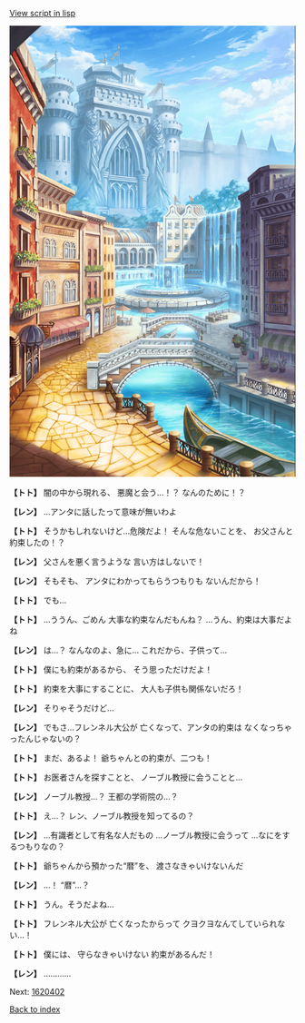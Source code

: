 [View script in lisp](../scripts/1620302.txt)

![006_town.png](../images/backgrounds/006_town.png)

**【トト】**
闇の中から現れる、
悪魔と会う…！？
なんのために！？

**【レン】**
…アンタに話したって意味が無いわよ

**【トト】**
そうかもしれないけど…危険だよ！
そんな危ないことを、
お父さんと約束したの！？

**【レン】**
父さんを悪く言うような
言い方はしないで！

**【レン】**
そもそも、
アンタにわかってもらうつもりも
ないんだから！

**【トト】**
でも…

**【トト】**
…ううん、ごめん
大事な約束なんだもんね？
…うん、約束は大事だよね

**【レン】**
は…？
なんなのよ、急に…
これだから、子供って…

**【トト】**
僕にも約束があるから、
そう思っただけだよ！

**【トト】**
約束を大事にすることに、
大人も子供も関係ないだろ！

**【レン】**
そりゃそうだけど…

**【レン】**
でもさ…フレンネル大公が
亡くなって、アンタの約束は
なくなっちゃったんじゃないの？

**【トト】**
まだ、あるよ！
爺ちゃんとの約束が、二つも！

**【トト】**
お医者さんを探すことと、
ノーブル教授に会うことと…

**【レン】**
ノーブル教授…？
王都の学術院の…？

**【トト】**
え…？
レン、ノーブル教授を知ってるの？

**【レン】**
…有識者として有名な人だもの
…ノーブル教授に会うって
…なにをするつもりなの？

**【トト】**
爺ちゃんから預かった“暦”を、
渡さなきゃいけないんだ

**【レン】**
…！
“暦”…？

**【トト】**
うん。そうだよね…

**【トト】**
フレンネル大公が
亡くなったからって
クヨクヨなんてしていられない…！

**【トト】**
僕には、
守らなきゃいけない
約束があるんだ！

**【レン】**
…………

Next: [1620402](1620402.md)

[Back to index](index.md)
